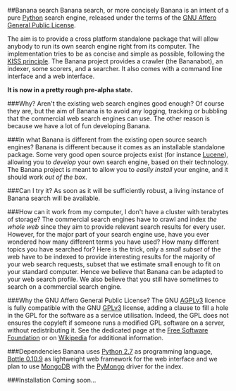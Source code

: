 ##Banana search
Banana search, or more concisely Banana is an intent of a pure [Python] search engine,
released under the terms of the [GNU Affero General Public License].

The aim is to provide a cross platform standalone package that will allow anybody to run its own search
engine right from its computer.
The implementation tries to be as concise and simple as possible, following the [KISS principle].
The Banana project provides a crawler (the Bananabot), an indexer, some scorers, and a searcher.
It also comes with a command line interface and a web interface.

**It is now in a pretty rough pre-alpha state.**

###Why? Aren't the existing web search engines good enough?
Of course they are, but the aim of Banana is to avoid any logging, tracking or bubbling that the commercial
web search engines can use. The other reason is because we have a lot of fun developing Banana.

###In what Banana is different from the existing open source search engines?
Banana is different because it comes as an installable standalone package. Some very good open source
projects exist (for instance [Lucene]), allowing you to _develop_ your own search engine,
based on their technology. The Banana project is meant to allow you to _easily install_ your engine,
and it should work _out of the box_.

###Can I try it?
As soon as it will be sufficiently robust, a living instance of Banana search will be available.

###How can it work from my computer, I don't have a cluster with terabytes of storage?
The commercial search engines have to crawl and index _the whole web_ since they aim to provide relevant search
results for every user. However, for the major part of your search engine use, have you ever wondered how many
different terms you have used? How many different topics you have searched for?
Here is the trick, only a _small subset_ of the web have to be indexed to provide interesting results for
the majority of your web search requests, subset that we estimate small enough to fit on your standard computer.
Hence we believe that Banana can be adapted to your web search profile. We also believe that you still have
sometimes to search on a commercial search engine.

###Why the GNU Affero General Public License?
The GNU [AGPLv3] licence is fully compatible with the GNU [GPLv3] license,
adding a clause to fill a hole in the GPL for the software as a service utilisation.
Indeed, the GPL does not ensures the copyleft if someone runs a modified GPL software on a server,
without redistributing it.
See the dedicated page at the [Free Software Foundation] or on [Wikipedia]
for additional information.

###Dependencies
Banana uses [Python 2.7] as programming language, [Bottle 0.10.9] as lightweight web framework for the web interface and
we plan to use [MongoDB] with the [PyMongo] driver for the index.

###Installation
Coming soon...

[Python]:http://www.python.org
[GNU Affero General Public License]:http://www.gnu.org/licenses/agpl.html
[KISS principle]:https://en.wikipedia.org/wiki/KISS_principle
[Lucene]:http://lucene.apache.org/
[AGPLv3]:http://www.gnu.org/licenses/agpl.html
[GPLv3]:http://www.gnu.org/licenses/gpl.html
[Free Software Foundation]:http://www.gnu.org/licenses/why-affero-gpl.html
[Wikipedia]:http://en.wikipedia.org/wiki/Affero_General_Public_License
[Python 2.7]:http://www.python.org
[Bottle 0.10.9]:http://bottlepy.org/docs/dev/
[MongoDB]:http://www.mongodb.org/
[PyMongo]:http://www.mongodb.org/display/DOCS/Python+Language+Center
